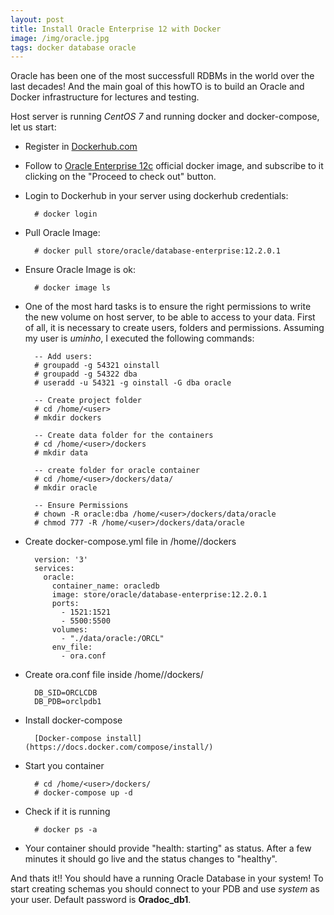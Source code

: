 ```yaml
---
layout: post
title: Install Oracle Enterprise 12 with Docker
image: /img/oracle.jpg
tags: docker database oracle
---
```


Oracle has been one of the most successfull RDBMs in the world over the last decades!  And the main goal of this howTO is to build an Oracle and Docker infrastructure for lectures and testing.

Host server is running *CentOS 7* and running docker and docker-compose, let us start:

- Register in [Dockerhub.com](https://hub.docker.com/)

- Follow to [Oracle Enterprise 12c](https://hub.docker.com/_/oracle-database-enterprise-edition) official docker image, and subscribe to it clicking on the "Proceed to check out" button.

- Login to Dockerhub in your server using dockerhub credentials:

        # docker login

- Pull Oracle Image:

        # docker pull store/oracle/database-enterprise:12.2.0.1

- Ensure Oracle Image is ok:

        # docker image ls


- One of the most hard tasks is to ensure the right permissions to write the new volume on host server, to be able to access to your data. First of all, it is necessary to create users, folders and permissions. Assuming my user is *uminho*, I executed the following commands:

        -- Add users:
        # groupadd -g 54321 oinstall 
        # groupadd -g 54322 dba 
        # useradd -u 54321 -g oinstall -G dba oracle
        
        -- Create project folder
        # cd /home/<user>
        # mkdir dockers

        -- Create data folder for the containers
        # cd /home/<user>/dockers
        # mkdir data

        -- create folder for oracle container
        # cd /home/<user>/dockers/data/
        # mkdir oracle

        -- Ensure Permissions
        # chown -R oracle:dba /home/<user>/dockers/data/oracle 
        # chmod 777 -R /home/<user>/dockers/data/oracle

- Create docker-compose.yml file in /home/<user>/dockers

        version: '3'
        services: 
          oracle:
            container_name: oracledb
            image: store/oracle/database-enterprise:12.2.0.1
            ports:
              - 1521:1521
              - 5500:5500
            volumes:
              - "./data/oracle:/ORCL"
            env_file:
              - ora.conf

- Create ora.conf file inside /home/<user>/dockers/
        
        DB_SID=ORCLCDB
        DB_PDB=orclpdb1

- Install docker-compose

        [Docker-compose install](https://docs.docker.com/compose/install/)

- Start you container
	
        # cd /home/<user>/dockers/
        # docker-compose up -d

- Check if it is running

        # docker ps -a

- Your container should provide "health: starting" as status. After a few minutes it should go live and the status changes to "healthy".

And thats it!! You should have a running Oracle Database in your system! To start creating schemas you should connect to your PDB and use *system* as your user. Default password is **Oradoc_db1**.

